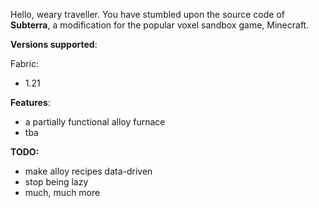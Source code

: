 Hello, weary traveller. You have stumbled upon the source code of **Subterra**, a modification for the popular voxel sandbox game, Minecraft.


**Versions supported**:

Fabric:
- 1.21

**Features**:
- a partially functional alloy furnace
- tba

**TODO:**
- make alloy recipes data-driven
- stop being lazy
- much, much more
